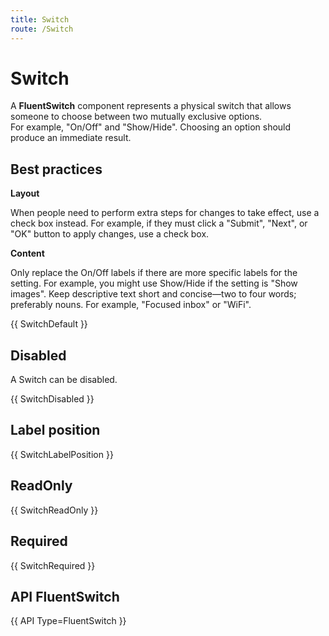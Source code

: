 ```yaml
---
title: Switch
route: /Switch
---
```


# Switch

A **FluentSwitch** component represents a physical switch that allows someone to choose between two mutually exclusive options.  
For example, "On/Off" and "Show/Hide". Choosing an option should produce an immediate result.

## Best practices

**Layout**

When people need to perform extra steps for changes to take effect, use a check box instead. For example, if they must click a "Submit", "Next", or "OK" button to apply changes, use a check box.

**Content**

Only replace the On/Off labels if there are more specific labels for the setting. For example, you might use Show/Hide if the setting is "Show images".
Keep descriptive text short and concise—two to four words; preferably nouns. For example, "Focused inbox" or "WiFi".

{{ SwitchDefault }}

## Disabled

A Switch can be disabled.

{{ SwitchDisabled }}

## Label position

{{ SwitchLabelPosition }}

## ReadOnly

{{ SwitchReadOnly }}

## Required

{{ SwitchRequired }}

## API FluentSwitch

{{ API Type=FluentSwitch }}
